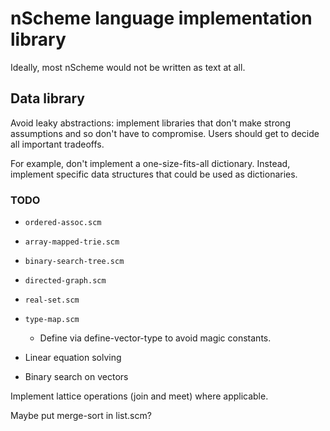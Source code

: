 # nScheme language implementation library

Ideally, most nScheme would not be written as text at all.

## Data library

Avoid leaky abstractions: implement libraries that don't make strong assumptions and so don't have to compromise.  Users should get to decide all important tradeoffs.

For example, don't implement a one-size-fits-all dictionary.  Instead, implement specific data structures that could be used as dictionaries.

### TODO

* `ordered-assoc.scm`
* `array-mapped-trie.scm`
* `binary-search-tree.scm`
* `directed-graph.scm`
* `real-set.scm`
* `type-map.scm`
  * Define via define-vector-type to avoid magic constants.

* Linear equation solving
* Binary search on vectors

Implement lattice operations (join and meet) where applicable.

Maybe put merge-sort in list.scm?

